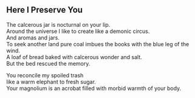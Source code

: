 Here I Preserve You
-------------------
The calcerous jar is nocturnal on your lip.  
Around the universe I like to create like a demonic circus.  
And aromas and jars.  
To seek another land pure coal imbues the books with the blue leg of the wind.  
A loaf of bread baked with calcerous wonder and salt.  
But the bed rescued the memory.  
  
You reconcile my spoiled trash  
like a warm elephant to fresh sugar.  
Your magnolium is an acrobat filled with morbid warmth of your body.  
